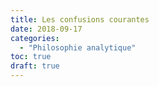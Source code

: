 ```yaml
---
title: Les confusions courantes
date: 2018-09-17
categories:
  - "Philosophie analytique"
toc: true
draft: true
---
```


